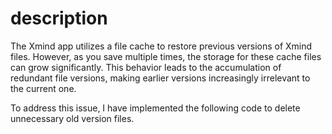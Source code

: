 # description
The Xmind app utilizes a file cache to restore previous versions of Xmind files. However, as you save multiple times, the storage for these cache files can grow significantly. This behavior leads to the accumulation of redundant file versions, making earlier versions increasingly irrelevant to the current one. 

To address this issue, I have implemented the following code to delete unnecessary old version files.
